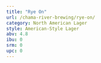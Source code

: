 ```yaml
---
title: "Rye On"
url: /chama-river-brewing/rye-on/
category: North American Lager
style: American-Style Lager
abv: 4.8
ibu: 0
srm: 0
upc: 0
---
```


